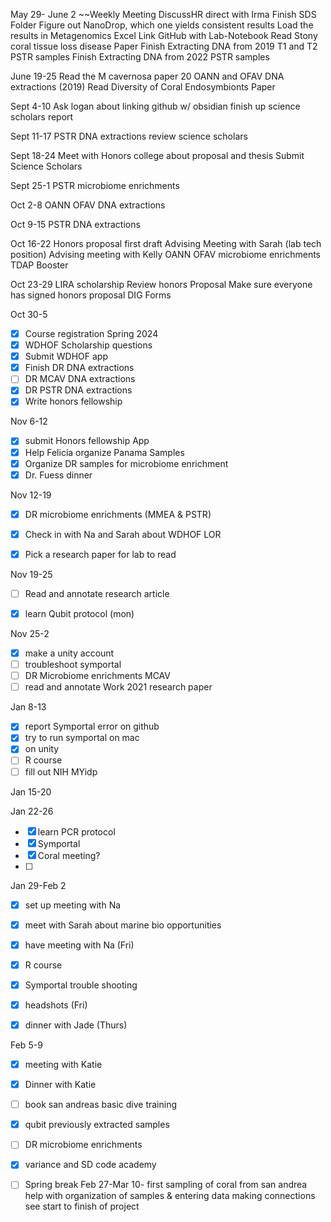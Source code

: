 May 29- June 2
~~Weekly Meeting
DiscussHR direct with Irma
Finish SDS Folder
Figure out NanoDrop, which one yields consistent results
Load the results in Metagenomics Excel
Link GitHub with Lab-Notebook
Read Stony coral tissue loss disease Paper 
Finish Extracting DNA from 2019 T1 and T2 PSTR samples
Finish Extracting DNA from 2022 PSTR samples

June 19-25
Read the M cavernosa paper
20 OANN and OFAV DNA extractions (2019) 
Read Diversity of Coral Endosymbionts Paper 

Sept 4-10
Ask logan about linking github w/ obsidian
finish up science scholars report

Sept 11-17
PSTR DNA extractions
review science scholars

Sept 18-24
Meet with Honors college about proposal and thesis 
Submit Science Scholars 

Sept 25-1
PSTR microbiome enrichments

Oct 2-8
OANN OFAV DNA extractions

Oct 9-15
PSTR DNA extractions

Oct 16-22
Honors proposal first draft 
Advising Meeting with Sarah (lab tech position)
Advising meeting with Kelly
OANN OFAV microbiome enrichments
TDAP Booster

Oct 23-29
LIRA scholarship 
Review honors Proposal
Make sure everyone has signed honors proposal
DIG Forms

Oct 30-5
- [x] Course registration Spring 2024
- [x] WDHOF Scholarship questions
- [x] Submit WDHOF app
- [x] Finish DR DNA extractions
 - [ ] DR MCAV DNA extractions
- [x] DR PSTR DNA extractions
- [x] Write honors fellowship

Nov 6-12
- [x] submit Honors fellowship App
- [x] Help Felicia organize Panama Samples
- [x] Organize DR samples for microbiome enrichment
- [x] Dr. Fuess dinner 

Nov 12-19 
- [x] DR microbiome enrichments (MMEA & PSTR)
- [x] Check in with Na and Sarah about WDHOF LOR
- [x] Pick a research paper for lab to read


Nov 19-25
- [ ] Read and annotate research article
- [x] learn Qubit protocol (mon)


Nov 25-2
- [x] make a unity account
- [ ] troubleshoot symportal
- [ ] DR Microbiome enrichments MCAV
- [ ] read and annotate Work 2021 research paper 

Jan 8-13
- [x] report Symportal error on github
- [x] try to run symportal on mac 
- [x] on unity
- [ ] R course
- [ ] fill out NIH MYidp 

Jan 15-20

Jan 22-26
- [x] learn PCR protocol
- [x] Symportal 
- [x] Coral meeting?
- [ ] 

Jan 29-Feb 2
- [x] set up meeting with Na 
- [x] meet with Sarah about marine bio opportunities
- [x] have meeting with Na (Fri)
- [x] R course
- [x] Symportal trouble shooting
- [x] headshots (Fri)
- [x] dinner with Jade (Thurs)


Feb 5-9
- [x] meeting with Katie
- [x] Dinner with Katie
- [ ] book san andreas basic dive training
- [x] qubit previously extracted samples
- [ ] DR microbiome enrichments
- [x] variance and SD code academy



- [ ] Spring break Feb 27-Mar 10- first sampling of coral from san andrea
		help with organization of samples & entering data
		making connections
		see start to finish of project
		




